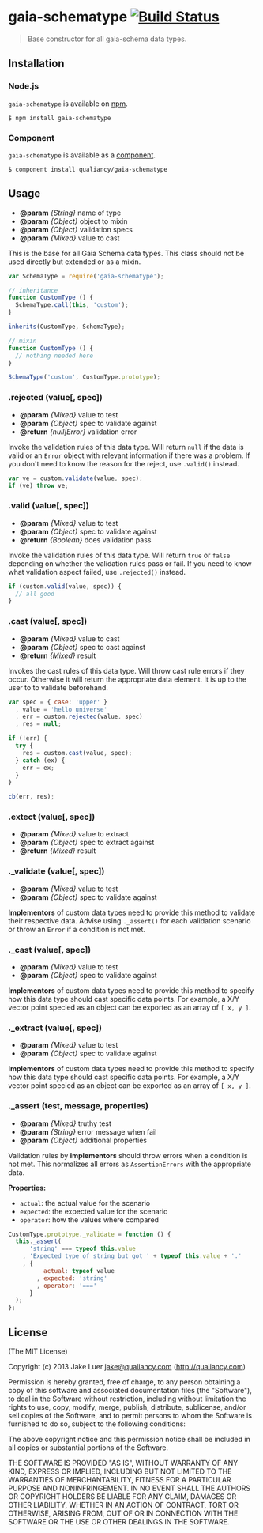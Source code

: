 # gaia-schematype [![Build Status](https://travis-ci.org/qualiancy/gaia-schematype.png?branch=master)](https://travis-ci.org/qualiancy/gaia-schematype)

> Base constructor for all gaia-schema data types.

## Installation

### Node.js

`gaia-schematype` is available on [npm](http://npmjs.org).

    $ npm install gaia-schematype

### Component

`gaia-schematype` is available as a [component](https://github.com/component/component).

    $ component install qualiancy/gaia-schematype

## Usage

* **@param** _{String}_ name of type
* **@param** _{Object}_ object to mixin
* **@param** _{Object}_ validation specs
* **@param** _{Mixed}_ value to cast

This is the base for all Gaia Schema data
types. This class should not be used directly
but extended or as a mixin.

```js
var SchemaType = require('gaia-schematype');

// inheritance
function CustomType () {
  SchemaType.call(this, 'custom');
}

inherits(CustomType, SchemaType);

// mixin
function CustomType () {
  // nothing needed here
}

SchemaType('custom', CustomType.prototype);
```


### .rejected (value[, spec])

* **@param** _{Mixed}_ value to test
* **@param** _{Object}_ spec to validate against
* **@return** _{null|Error}_  validation error

Invoke the validation rules of this data type. Will
return `null` if the data is valid or an `Error` object
with relevant information if there was a problem.
If you don't need to know the reason for the reject,
use `.valid()` instead.

```js
var ve = custom.validate(value, spec);
if (ve) throw ve;
```


### .valid (value[, spec])

* **@param** _{Mixed}_ value to test
* **@param** _{Object}_ spec to validate against
* **@return** _{Boolean}_  does validation pass

Invoke the validation rules of this data type. Will
return `true` or `false` depending on whether the
validation rules pass or fail. If you need to know
what validation aspect failed, use `.rejected()` instead.

```js
if (custom.valid(value, spec)) {
  // all good
}
```


### .cast (value[, spec])

* **@param** _{Mixed}_ value to cast
* **@param** _{Object}_ spec to cast against
* **@return** _{Mixed}_  result

Invokes the cast rules of this data type. Will throw
cast rule errors if they occur. Otherwise it will return
the appropriate data element. It is up to the user to
to validate beforehand.

```js
var spec = { case: 'upper' }
  , value = 'hello universe'
  , err = custom.rejected(value, spec)
  , res = null;

if (!err) {
  try {
    res = custom.cast(value, spec);
  } catch (ex) {
    err = ex;
  }
}

cb(err, res);
```


### .extect (value[, spec])


* **@param** _{Mixed}_ value to extract
* **@param** _{Object}_ spec to extract against
* **@return** _{Mixed}_  result



### ._validate (value[, spec])

* **@param** _{Mixed}_ value to test
* **@param** _{Object}_ spec to validate against

**Implementors** of custom data types need to
provide this method to validate their respective
data. Advise using `._assert()` for each validation
scenario or throw an `Error` if a condition is not
met.


### ._cast (value[, spec])

* **@param** _{Mixed}_ value to test
* **@param** _{Object}_ spec to validate against

**Implementors** of custom data types need to
provide this method to specify how this data
type should cast specific data points. For example,
a X/Y vector point specied as an object can be
exported as an array of `[ x, y ]`.


### ._extract (value[, spec])

* **@param** _{Mixed}_ value to test
* **@param** _{Object}_ spec to validate against

**Implementors** of custom data types need to
provide this method to specify how this data
type should cast specific data points. For example,
a X/Y vector point specied as an object can be
exported as an array of `[ x, y ]`.


### ._assert (test, message, properties)

* **@param** _{Mixed}_ truthy test
* **@param** _{String}_ error message when fail
* **@param** _{Object}_ additional properties

Validation rules by **implementors** should throw
errors when a condition is not met. This normalizes all
errors as `AssertionErrors` with the appropriate data.

**Properties:**
- `actual`: the actual value for the scenario
- `expected`: the expected value for the scenario
- `operator`: how the values where compared

```js
CustomType.prototype._validate = function () {
  this._assert(
      'string' === typeof this.value
    , 'Expected type of string but got ' + typeof this.value + '.'
    , {
          actual: typeof value
        , expected: 'string'
        , operator: '==='
      }
  );
};
```



## License

(The MIT License)

Copyright (c) 2013 Jake Luer <jake@qualiancy.com> (http://qualiancy.com)

Permission is hereby granted, free of charge, to any person obtaining a copy
of this software and associated documentation files (the "Software"), to deal
in the Software without restriction, including without limitation the rights
to use, copy, modify, merge, publish, distribute, sublicense, and/or sell
copies of the Software, and to permit persons to whom the Software is
furnished to do so, subject to the following conditions:

The above copyright notice and this permission notice shall be included in
all copies or substantial portions of the Software.

THE SOFTWARE IS PROVIDED "AS IS", WITHOUT WARRANTY OF ANY KIND, EXPRESS OR
IMPLIED, INCLUDING BUT NOT LIMITED TO THE WARRANTIES OF MERCHANTABILITY,
FITNESS FOR A PARTICULAR PURPOSE AND NONINFRINGEMENT. IN NO EVENT SHALL THE
AUTHORS OR COPYRIGHT HOLDERS BE LIABLE FOR ANY CLAIM, DAMAGES OR OTHER
LIABILITY, WHETHER IN AN ACTION OF CONTRACT, TORT OR OTHERWISE, ARISING FROM,
OUT OF OR IN CONNECTION WITH THE SOFTWARE OR THE USE OR OTHER DEALINGS IN
THE SOFTWARE.
